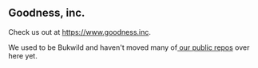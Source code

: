 ## Goodness, inc.

Check us out at https://www.goodness.inc.

We used to be Bukwild and haven't moved many of[ our public repos](https://github.com/BKWLD) over here yet.
